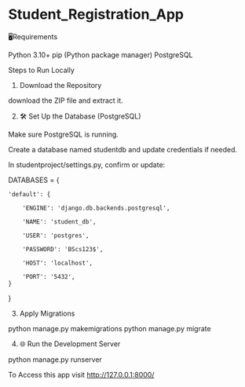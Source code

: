 # Student_Registration_App
🖥Requirements

Python 3.10+
pip (Python package manager)
PostgreSQL

Steps to Run Locally

1. Download the Repository
   
download the ZIP file and extract it.

2. 🛠️ Set Up the Database (PostgreSQL)
   
Make sure PostgreSQL is running.

Create a database named studentdb and update credentials if needed.

In studentproject/settings.py, confirm or update:

DATABASES = {

    'default': {
    
        'ENGINE': 'django.db.backends.postgresql',
        
        'NAME': 'student_db',
        
        'USER': 'postgres',
        
        'PASSWORD': 'BScs123$', 
        
        'HOST': 'localhost',
        
        'PORT': '5432',
    }
}

3. Apply Migrations
   
python manage.py makemigrations
python manage.py migrate

4. 🌐 Run the Development Server
   
python manage.py runserver

To Access this app visit http://127.0.0.1:8000/
